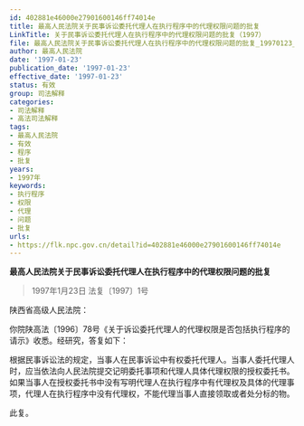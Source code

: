 ```yaml
---
id: 402881e46000e27901600146ff74014e
title: 最高人民法院关于民事诉讼委托代理人在执行程序中的代理权限问题的批复
LinkTitle: 关于民事诉讼委托代理人在执行程序中的代理权限问题的批复（1997）
file: 最高人民法院关于民事诉讼委托代理人在执行程序中的代理权限问题的批复_19970123_402881e46000e27901600146ff74014e.docx
author: 最高人民法院
date: '1997-01-23'
publication_date: '1997-01-23'
effective_date: '1997-01-23'
status: 有效
group: 司法解释
categories:
- 司法解释
- 高法司法解释
tags:
- 最高人民法院
- 有效
- 程序
- 批复
years:
- 1997年
keywords:
- 执行程序
- 权限
- 代理
- 问题
- 批复
urls:
- https://flk.npc.gov.cn/detail?id=402881e46000e27901600146ff74014e
---
```


**最高人民法院关于民事诉讼委托代理人在执行程序中的代理权限问题的批复**

> 1997年1月23日 法复〔1997〕1号

陕西省高级人民法院：

你院陕高法〔1996〕78号《关于诉讼委托代理人的代理权限是否包括执行程序的请示》收悉。经研究，答复如下：

根据民事诉讼法的规定，当事人在民事诉讼中有权委托代理人。当事人委托代理人时，应当依法向人民法院提交记明委托事项和代理人具体代理权限的授权委托书。如果当事人在授权委托书中没有写明代理人在执行程序中有代理权及具体的代理事项，代理人在执行程序中没有代理权，不能代理当事人直接领取或者处分标的物。

此复。
